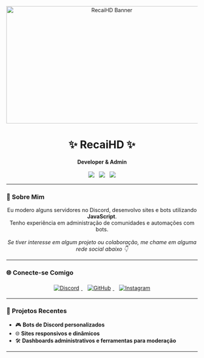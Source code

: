 <!-- README.md estilizado -->
<p align="center">
  <img src="https://i.postimg.cc/13PwTKjJ/did-a-frieren-screenshot-redraw-v0-9dgb7aehdjnc1.webp" width="540" height="310" alt="RecaiHD Banner"/>
</p>

<h1 align="center">✨ RecaiHD ✨</h1>

<p align="center">
  <strong>Developer & Admin</strong><br><br>

  <img src="https://img.shields.io/badge/JavaScript-F7DF1E?style=for-the-badge&logo=javascript&logoColor=black" />
  &nbsp;
  <img src="https://img.shields.io/badge/HTML-E34F26?style=for-the-badge&logo=html5&logoColor=white" />
  &nbsp;
  <img src="https://img.shields.io/badge/CSS-1572B6?style=for-the-badge&logo=css3&logoColor=white" />
</p>


---

### 🧠 Sobre Mim

<p align="center">
  Eu modero alguns servidores no Discord, desenvolvo sites e bots utilizando <strong>JavaScript</strong>.<br>
  Tenho experiência em administração de comunidades e automações com bots.<br><br>
  <em>Se tiver interesse em algum projeto ou colaboração, me chame em alguma rede social abaixo 👇</em>
</p>

---

### 🌐 Conecte-se Comigo

<p align="center">
  <a href="https://discord.gg/UNuYBvZREC" target="_blank">
    <img src="https://img.shields.io/badge/Discord-5865F2?style=for-the-badge&logo=discord&logoColor=white" alt="Discord" style="margin: 5px;">
  </a>  &nbsp;
  <a href="https://github.com/RecaiHD" target="_blank">
    <img src="https://img.shields.io/badge/GitHub-000?style=for-the-badge&logo=github&logoColor=white" alt="GitHub" style="margin: 5px;">
  </a>  &nbsp;
  <a href="https://instagram.com/seu_usuario" target="_blank">
    <img src="https://img.shields.io/badge/Instagram-E1306C?style=for-the-badge&logo=instagram&logoColor=white" alt="Instagram" style="margin: 5px;">
  </a>
</p>

---

### 🚀 Projetos Recentes

- 🎮 **Bots de Discord personalizados**
- 🌐 **Sites responsivos e dinâmicos**
- 🛠️ **Dashboards administrativos e ferramentas para moderação**

---

